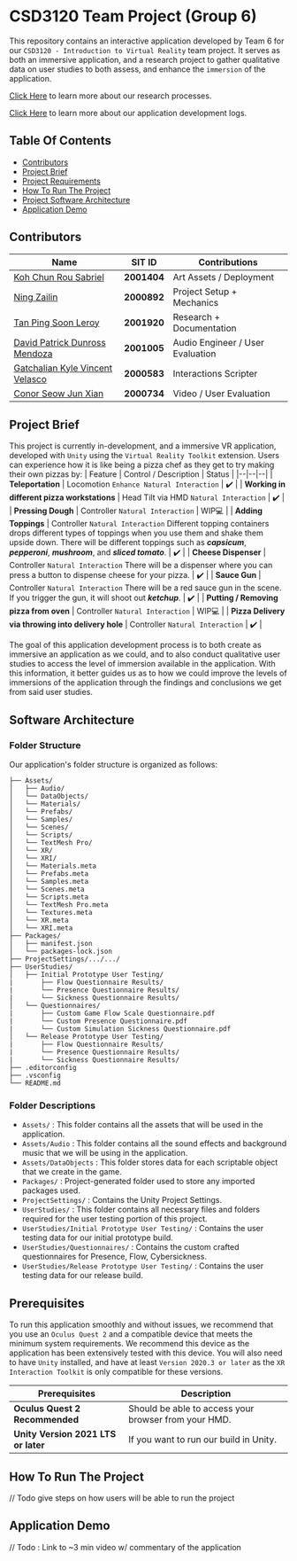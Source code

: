 
# CSD3120 Team Project (Group 6)
This repository contains an interactive application developed by Team 6 for our `CSD3120 - Introduction to Virtual Reality` team project. It serves as both an immersive application, and a research project to gather qualitative data on user studies to both assess, and enhance the `immersion` of the application.

[Click Here](https://github.com/Sabriel-Koh/CSD3120-TP/wiki) to learn more about our research processes.

[Click Here](https://github.com/Sabriel-Koh/CSD3120-TP/wiki/Application-Development-Log) to learn more about our application development logs.


## Table Of Contents
* [Contributors](#Contributors)
* [Project Brief](#Project-Brief)
* [Project Requirements](#Prerequisites)
* [How To Run The Project](#How-To-Run-The-Project)
* [Project Software Architecture](#Software-Architecture)
* [Application Demo](#Application-Demo)

## Contributors
| Name | SIT ID | Contributions
|--|--|--|
| [Koh Chun Rou Sabriel](https://github.com/Sabriel-Koh) | **2001404** | Art Assets / Deployment |
| [Ning Zailin](https://github.com/zachycardia) | **2000892** | Project Setup + Mechanics |
| [Tan Ping Soon Leroy](https://github.com/xGenie97)  | **2001920** | Research + Documentation |
| [David Patrick Dunross Mendoza](https://github.com/ShhPanda)  | **2001005** | Audio Engineer / User Evaluation |
| [Gatchalian Kyle Vincent Velasco](https://github.com/KyleVincentSummer)  | **2000583** | Interactions Scripter |
| [Conor Seow Jun Xian](https://github.com/ConorSeow)  | **2000734** | Video / User Evaluation |

## Project Brief
This project is currently in-development, and a immersive VR application, developed with `Unity` using the `Virtual Reality Toolkit` extension. Users can experience how it is like being a pizza chef as they get to try making their own pizzas by:
| Feature | Control / Description | Status |
|--|--|--|
| **Teleportation** |  Locomotion `Enhance Natural Interaction` | ✔️ |
| **Working in different pizza workstations** | Head Tilt via HMD `Natural Interaction` | ✔️ |
| **Pressing Dough** | Controller `Natural Interaction` |  WIP💻 |
| **Adding Toppings** | Controller `Natural Interaction` Different topping containers drops different types of toppings when you use them and shake them upside down. There will be different toppings such as ***capsicum***, ***pepperoni***, ***mushroom***, and ***sliced tomato***. | ✔️ |
| **Cheese Dispenser** | Controller `Natural Interaction` There will be a dispenser where you can press a button to dispense cheese for your pizza. | ✔️ |
| **Sauce Gun** | Controller `Natural Interaction` There will be a red sauce gun in the scene. If you trigger the gun, it will shoot out ***ketchup***. | ✔️ |
| **Putting / Removing pizza from oven** | Controller `Natural Interaction` | WIP💻 |
| **Pizza Delivery via throwing into delivery hole** | Controller `Natural Interaction` | ✔️ |

The goal of this application development process is to both create as immersive an application as we could, and to also conduct qualitative user studies to access the level of immersion available in the application. With this information, it better guides us as to how we could improve the levels of immersions of the application through the findings and conclusions we get from said user studies.

## Software Architecture
### Folder Structure
Our application's folder structure is organized as follows:
```
├── Assets/
│   ├── Audio/
│   └── DataObjects/
│   └── Materials/
│   └── Prefabs/
│   └── Samples/
│   └── Scenes/
│   └── Scripts/
│   └── TextMesh Pro/
│   └── XR/
│   └── XRI/
│   └── Materials.meta
│   └── Prefabs.meta
│   └── Samples.meta
│   └── Scenes.meta
│   └── Scripts.meta
│   └── TextMesh Pro.meta
│   └── Textures.meta
│   └── XR.meta
│   └── XRI.meta
├── Packages/
│   ├── manifest.json
│   └── packages-lock.json
├── ProjectSettings/.../.../
├── UserStudies/
│   ├── Initial Prototype User Testing/
|       ├── Flow Questionnaire Results/
|       └── Presence Questionnaire Results/
|       └── Sickness Questionnaire Results/
│   └── Questionnaires/
|       ├── Custom Game Flow Scale Questionnaire.pdf
|       └── Custom Presence Questionnaire.pdf
|       └── Custom Simulation Sickness Questionnaire.pdf
│   └── Release Prototype User Testing/
|       ├── Flow Questionnaire Results/
|       └── Presence Questionnaire Results/
|       └── Sickness Questionnaire Results/
├── .editorconfig
├── .vsconfig
└── README.md
```
### Folder Descriptions
- `Assets/` : This folder contains all the assets that will be used in the application.
- `Assets/Audio` : This folder contains all the sound effects and background music that we will be using in the application.
- `Assets/DataObjects` : This folder stores data for each scriptable object that we create in the game.
- `Packages/` : Project-generated folder used to store any imported packages used.
- `ProjectSettings/` : Contains the Unity Project Settings.
- `UserStudies/` : This folder contains all necessary files and folders required for the user testing portion of this project.
- `UserStudies/Initial Prototype User Testing/` : Contains the user testing data for our initial prototype build.
- `UserStudies/Questionnaires/` : Contains the custom crafted questionnaires for Presence, Flow, Cybersickness.
- `UserStudies/Release Prototype User Testing/` : Contains the user testing data for our release build.

## Prerequisites
To run this application smoothly and without issues, we recommend that you use an `Oculus Quest 2` and a compatible device that meets the minimum system requirements. We recommend this device as the application has been extensively tested with this device.
You will also need to have `Unity` installed, and have at least `Version 2020.3 or later` as the `XR Interaction Toolkit` is only compatible for these versions.

| Prerequisites | Description |
|--|--|
| **Oculus Quest 2 Recommended** | Should be able to access your browser from your HMD. |
| **Unity Version 2021 LTS or later** | If you want to run our build in Unity. |

## How To Run The Project
// Todo give steps on how users will be able to run the project

## Application Demo
// Todo : Link to ~3 min video w/ commentary of the application
